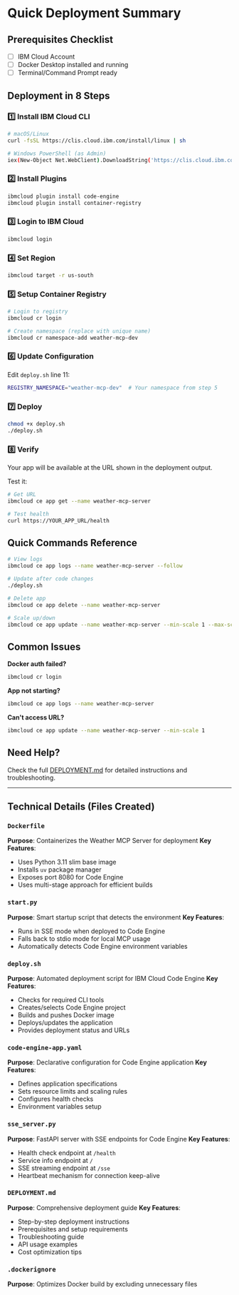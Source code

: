 # Quick Deployment Summary

## Prerequisites Checklist
- [ ] IBM Cloud Account
- [ ] Docker Desktop installed and running
- [ ] Terminal/Command Prompt ready

## Deployment in 8 Steps

### 1️⃣ Install IBM Cloud CLI
```bash
# macOS/Linux
curl -fsSL https://clis.cloud.ibm.com/install/linux | sh

# Windows PowerShell (as Admin)
iex(New-Object Net.WebClient).DownloadString('https://clis.cloud.ibm.com/install/powershell')
```

### 2️⃣ Install Plugins
```bash
ibmcloud plugin install code-engine
ibmcloud plugin install container-registry
```

### 3️⃣ Login to IBM Cloud
```bash
ibmcloud login
```

### 4️⃣ Set Region
```bash
ibmcloud target -r us-south
```

### 5️⃣ Setup Container Registry
```bash
# Login to registry
ibmcloud cr login

# Create namespace (replace with unique name)
ibmcloud cr namespace-add weather-mcp-dev
```

### 6️⃣ Update Configuration
Edit `deploy.sh` line 11:
```bash
REGISTRY_NAMESPACE="weather-mcp-dev"  # Your namespace from step 5
```

### 7️⃣ Deploy
```bash
chmod +x deploy.sh
./deploy.sh
```

### 8️⃣ Verify
Your app will be available at the URL shown in the deployment output.

Test it:
```bash
# Get URL
ibmcloud ce app get --name weather-mcp-server

# Test health
curl https://YOUR_APP_URL/health
```

## Quick Commands Reference

```bash
# View logs
ibmcloud ce app logs --name weather-mcp-server --follow

# Update after code changes
./deploy.sh

# Delete app
ibmcloud ce app delete --name weather-mcp-server

# Scale up/down
ibmcloud ce app update --name weather-mcp-server --min-scale 1 --max-scale 20
```

## Common Issues

**Docker auth failed?**
```bash
ibmcloud cr login
```

**App not starting?**
```bash
ibmcloud ce app logs --name weather-mcp-server
```

**Can't access URL?**
```bash
ibmcloud ce app update --name weather-mcp-server --min-scale 1
```

## Need Help?
Check the full [DEPLOYMENT.md](./DEPLOYMENT.md) for detailed instructions and troubleshooting.

---

## Technical Details (Files Created)

### `Dockerfile`
**Purpose**: Containerizes the Weather MCP Server for deployment
**Key Features**:
- Uses Python 3.11 slim base image
- Installs `uv` package manager
- Exposes port 8080 for Code Engine
- Uses multi-stage approach for efficient builds

### `start.py`
**Purpose**: Smart startup script that detects the environment
**Key Features**:
- Runs in SSE mode when deployed to Code Engine
- Falls back to stdio mode for local MCP usage
- Automatically detects Code Engine environment variables

### `deploy.sh`
**Purpose**: Automated deployment script for IBM Cloud Code Engine
**Key Features**:
- Checks for required CLI tools
- Creates/selects Code Engine project
- Builds and pushes Docker image
- Deploys/updates the application
- Provides deployment status and URLs

### `code-engine-app.yaml`
**Purpose**: Declarative configuration for Code Engine application
**Key Features**:
- Defines application specifications
- Sets resource limits and scaling rules
- Configures health checks
- Environment variables setup

### `sse_server.py`
**Purpose**: FastAPI server with SSE endpoints for Code Engine
**Key Features**:
- Health check endpoint at `/health`
- Service info endpoint at `/`
- SSE streaming endpoint at `/sse`
- Heartbeat mechanism for connection keep-alive

### `DEPLOYMENT.md`
**Purpose**: Comprehensive deployment guide
**Key Features**:
- Step-by-step deployment instructions
- Prerequisites and setup requirements
- Troubleshooting guide
- API usage examples
- Cost optimization tips

### `.dockerignore`
**Purpose**: Optimizes Docker build by excluding unnecessary files
